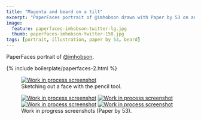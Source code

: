 ```yaml
---
title: "Magenta and beard on a tilt"
excerpt: "PaperFaces portrait of @imhobson drawn with Paper by 53 on an iPad."
image: 
  feature: paperfaces-imhobson-twitter-lg.jpg
  thumb: paperfaces-imhobson-twitter-150.jpg
tags: [portrait, illustration, paper by 53, beard]
---
```


PaperFaces portrait of [@imhobson](http://twitter.com/imhobson).

{% include boilerplate/paperfaces-2.html %}

<figure>
	<a href="{{ site.url }}/images/paperfaces-imhobson-process-1-lg.jpg"><img src="{{ site.url }}/images/paperfaces-imhobson-process-1-750.jpg" alt="Work in process screenshot"></a>
	<figcaption>Sketching out a face with the pencil tool.</figcaption>
</figure>

<figure class="half">
	<a href="{{ site.url }}/images/paperfaces-imhobson-process-2-lg.jpg"><img src="{{ site.url }}/images/paperfaces-imhobson-process-2-600.jpg" alt="Work in process screenshot"></a>
	<a href="{{ site.url }}/images/paperfaces-imhobson-process-3-lg.jpg"><img src="{{ site.url }}/images/paperfaces-imhobson-process-3-600.jpg" alt="Work in process screenshot"></a>
	<a href="{{ site.url }}/images/paperfaces-imhobson-process-4-lg.jpg"><img src="{{ site.url }}/images/paperfaces-imhobson-process-4-600.jpg" alt="Work in process screenshot"></a>
	<a href="{{ site.url }}/images/paperfaces-imhobson-process-5-lg.jpg"><img src="{{ site.url }}/images/paperfaces-imhobson-process-5-600.jpg" alt="Work in process screenshot"></a>
	<figcaption>Work in progress screenshots (Paper by 53).</figcaption>
</figure>